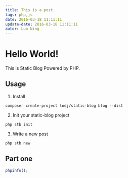 ```yaml
---
title: This is a post.
tags: php,js
date: 2016-03-18 11:11:11
update-date: 2016-03-18 11:11:11
autor: Luo Ning
---
```

# Hello World!

This is Static Blog Powered by PHP.

## Usage

1. Install

```shell
composer create-project lndj/static-blog blog --dist
```

2. Init your static-blog project

```shell
php stb init
```
3. Write a new post

```shell 
php stb new
```

## Part one
```php
phpinfo();
```